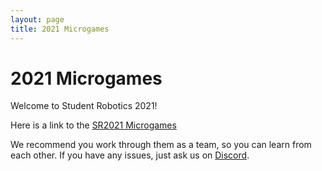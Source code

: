 ```yaml
---
layout: page
title: 2021 Microgames
---
```


2021 Microgames
===============

Welcome to Student Robotics 2021!

Here is a link to the [SR2021 Microgames](https://docs.google.com/document/d/1pKYGQo6m1OjOMAJ4-IqPvfbQ71G60QBVo27lDeKToUY/edit)

We recommend you work through them as a team, so you can learn from each other. If you have any issues, just ask us on [Discord](/docs/team_admin/discord).
